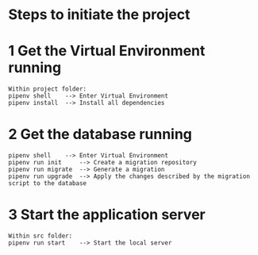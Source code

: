 # Steps to initiate the project

# 1 Get the Virtual Environment running

    Within project folder:
    pipenv shell    --> Enter Virtual Environment
    pipenv install  --> Install all dependencies

# 2 Get the database running

    pipenv shell    --> Enter Virtual Environment
    pipenv run init     --> Create a migration repository
    pipenv run migrate  --> Generate a migration
    pipenv run upgrade  --> Apply the changes described by the migration script to the database

# 3 Start the application server

    Within src folder:
    pipenv run start    --> Start the local server
